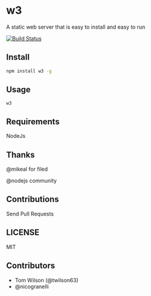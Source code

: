 # w3

A static web server that is easy to install and easy to run

[![Build Status](https://secure.travis-ci.org/twilson63/w3.png)](http://travis-ci.org/twilson63/w3)

## Install

``` sh
npm install w3 -g
``` 

## Usage

```
w3
```

## Requirements

NodeJs

## Thanks


@mikeal for filed
 
@nodejs community

## Contributions

Send Pull Requests

## LICENSE

MIT

## Contributors

* Tom Wilson (@twilson63)
* @nicogranelli